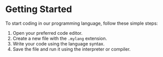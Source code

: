 # Getting Started

To start coding in our programming language, follow these simple steps:

1. Open your preferred code editor.
2. Create a new file with the `.mylang` extension.
3. Write your code using the language syntax.
4. Save the file and run it using the interpreter or compiler.
